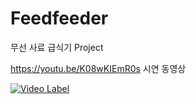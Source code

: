 # Feedfeeder
무선 사료 급식기 Project

https://youtu.be/K08wKIEmR0s
시연 동영상


[![Video Label](http://img.youtube.com/vi/K08wKIEmR0s/0.jpg)](https://youtu.be/uLR1RNqJ1Mw?t=0s)

